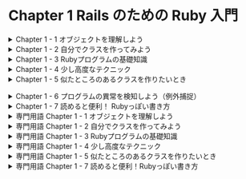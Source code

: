 # Chapter 1 Rails のための Ruby 入門
<details><summary>Chapter 1 - 1 オブジェクトを理解しよう</summary>
	
### 1 - 1 - 1 万物がオブジェクト
- Ruby や Ruby on Rails を理解する上で、いちばんの基礎となるのが「オブジェクト」という概念です。
- 「オブジェクト」とは、簡単に言うと「モノ」のようなものです。
- Ruby の世界には、大小のオブジェクトが関わり合いながら存在しています。
    - 別の言い方をすると、Ruby は「オブジェクトを作ったり使ったりすることで、コンピューターにプログラマの望んだ仕事(処理)を行わせる言語」です。
- Ruby の世界の中の「オブジェクト」と見分けて、どのオブジェクトがどんな仕事を担当するのかをイメージできるようになることが大切です。
- Ruby on Rails と使って Webアプリケーションを書くということは、Rails の用意したフレームワークを理解して、その上でプログラムを書くということでもあります。


### 1 - 1 - 2 irb
- Ruby には、irb (アイアールビー)という、対話的な実行環境が付属しています。


### 1 - 1 - 3 文字列
- Webアプリケーションにおいてもっとも基本的なオブジェクトの一つが「文字列」です。
- 文字列とは、「氏名」「酒類の購入には年齢記入が必要です」といった、人間が読むことのできる文字や記号で構成された単語や文章のようなデータのことを指します。
- 文字列オブジェクトを作る一番簡単な方法は、ダブルクォーテーション(”)で内容を囲むことです。たとえば、`”氏名”`のように書きます。
- 文字列オブジェクトを作るためには、シングルクォーテーション(’)を使うこともできます。


### 1 - 1 - 4 数値
- プログラムを作る上では、数値も重要です。
- 数値とは、 1 や 100 のように、数を表すオブジェクトです。
- Ruby では数値もオブジェクトに含まれます。


### 1 - 1 - 5 オブジェクトに、自分が何者かを聞いてみる
- 全てのオブジェクトには、自分の型を持っていて、この型のことを「クラス」と呼びます。
- クラスを尋ねるには、オブジェクトの後に `.class` という記述をします。

```bash
irb(main):001:0> "氏名".class
=> String # String(文字列)
```

```bash
irb(main):002:0> 1.class
=> Integer # Integer(整数)
```

- オブジェクトは全てが object_id という固有の番号を持っています。
    
```bash
irb(main):001:0> "氏名".object_id
=> 11300
irb(main):002:0> 1.object_id
=> 3
irb(main):003:0> "氏名".object_id
=> 27880
irb(main):004:0> 1.object_id
=> 3
```
    
- “氏名” という Rubyコードに対応して用意される文字列オブジェクトは、Rubyコードが実行されるたびに、別のオブジェクトが作られる。
- 1というRubyコードに対応して用意される数値オブジェクトは、何回 1 というRubyコードを実行しても、同じ数値オブジェクトが提供される。


### 1 - 1 - 6 クラスとインスタンス
- Rubyのようなオブジェクト指向言語では、一般的に「オブジェクト X のクラスが A であるとき、X は A のインスタンス(オブジェクト)である」といいます。
- インスタンスオブジェクトは「インスタンス」、「オブジェクト」と呼ばれることもありますが、オブジェクトそのもの、という意味で使われます。


### 1 - 1 - 7 オブジェクトの機能はクラスで決まる
- オブジェクトにどんな仕事をさせることができるのかは、そのオブジェクトがどんなクラスのオブジェクトであるかによります。
- オブジェクトの機能はクラスによって異なるので、Ruby でプログラムを作るためには、どんなクラスのオブジェクトにどんな機能があるのかを知り、目的にあったクラスのオブジェクトを使うことが大切になってきます。


### 1 - 1 - 8 変数
- 変数は、何かのオブジェクトを指し示すことができる、ラベルのような存在です。変数にわかりやすい名前を付けて使うことで、プログラムを格段にわかりやすくすることができます。
- 変数を通じてオブジェクトを参照できるようにすることを「代入する」と呼びます。代入するには、= を使います。
- Ruby のローカル変数の名前は、アルファベットの小文字かアンダースコア( _ )で始めます。2 文字目以降には、大文字や数字も利用できます。慣習としては、単語の区切りにアンダースコア( _ )を使うスネークケースという記法で変数の名前を付けることが好まれています。


| よく見かける記法 | 文法的にはあっているが、一般的でない記法 | ローカル変数として解析できない記法 |
| --- | --- | --- |
| sample_message | sampleMessage (キャメルケース) | SampleMessage |
| part2 | パート2 | 2part |
| _user | _USER | -user |

- なお、アルファベットの大文字から始まる名前は、保持する値が不変の「定数」と解釈されます。厳密には、Ruby の定数の値は絶対に変更できないわけでなく、warningメッセージが出力されるものの、再定義することも可能となっています。


### 1 - 1 - 9 コメント
- Ruby のプログラムの中に、任意のコメントを記述することができます。コメントは、ソースコードの内容を補完するドキュメンテーションなどの用途で便利に利用できます。
- いくつか書き方はありますが、基本的なのが # のあとにコメントを記述する方法です。


### 1 - 1 - 10 メソッド
- オブジェクトの代表的な仕事は、何らかの振る舞いをすることです。Ruby のオブジェクトの振る舞いは、基本的に「メソッド」として記述します。
    - メソッドには「(〜を)…します」というような内容を記述することになります。

```ruby
タマ.追いかける(ネズミ) 
# 「追いかける」がメソッドに相当します。
# インスタンスに対して呼び出せるメソッドをインスタンスメソッドと呼びます。
```

- インスタンスに対して呼び出せるメソッドをインスタンスメソッドと呼びます。

```ruby
class 猫
  def 追いかける(ネズミ)
	puts "一生懸命 #{ネズミ} を追いかけた..." # 画面にメッセージを出力します。
  end
end

タマ = 猫.new
# 「追いかける」の部分がメソッド、(ネズミ)の部分がメソッドに対して補足的な情報を与える「引数」と呼ばれるものになります。
```

- 「追いかける」の部分がメソッド、(ネズミ)の部分がメソッドに対して補足的な情報を与える「引数」と呼ばれるものになります。
- オブジェクトにドット( . )を付け、その後にメソッドの名前を記述することでメソッドを呼び出すことができます。

```ruby
# フォームから入力されたデータが変数に入っている状態を作ります。
message = '先ほど注文した商品を全て一旦キャンセルさせてください'

# エラーメッセージの表示を行います。
if message.length > 100
  puts 'メッセージは100文字以下で入力してください。'
end
```

- 先の lengthメソッドの呼び出し例では、message がレシーバとなっています。
- Stringクラスのオブジェクトには、 concat という、**自分に別の文字列オブジェクトを結合させるメソッド**があります。

```ruby
irb(main):005:0> message1 = "こんにちは。"
=> "こんにちは。"
irb(main):006:0> message2 = "こんばんは。"
=> "こんばんは。"
irb(main):007:0> message1.concat(message2)
=> "こんにちは。こんばんは。"
irb(main):008:0> message1
=> "こんにちは。こんばんは。"
irb(main):009:0> message2
=> "こんばんは。"
```

- concatメソッドは 2 つ以上のオブジェクトを同時に結合することができます。2 つ以上のオブジェクトを同時に結合したいときは、結合したいオブジェクトを全てをメソッドに引数として渡します。メソッドに渡すオブジェクトは、引数ごとにカンマ( , )で区切ります。

```ruby
irb(main):011:0> message1 = "おはようございます。"
=> "おはようございます。"
irb(main):012:0> message2 = "こんにちは。"
=> "こんにちは。"
irb(main):013:0> message3 = "こんばんは。"
=> "こんばんは。"
irb(main):014:0> message1.concat(message2, message3)
=> "おはようございます。こんにちは。こんばんは。"
```

- 引数を付けるメソッドには必ず括弧を付けていました。しかし、実は**括弧を省略してメソッド呼び出しを書く**こともできます。括弧を省略する時は、メソッド名と引数の間に半角スペースを入れます。

```ruby
irb(main):015:0> message1 = "おはようございます。"
=> "おはようございます。"
irb(main):016:0> message2 = "こんにちは。"
=> "こんにちは。"
irb(main):017:0> message3 = "こんばんは。"
=> "こんばんは。"
irb(main):018:0> message1.concat message2,message3
=> "おはようございます。こんにちは。こんばんは。"
```

- 括弧を省略しない書き方、省略した書き方、どちらの書き方も実際のコードを読んでいて見掛けることがあります。慣れるまでは大変かもしれませんが、どちらの書き方も知っておくと便利です。
    - なお、引数を渡す必要がないメソッドを length( ) のように空の括弧に付けて呼び出すこともできますが、Rubyプログラマの間では、length のように括弧を付けない書き方が主流と言えそうです。</details>


<details><summary>Chapter 1 - 2 自分でクラスを作ってみよう</summary>
	
### 1 - 2 - 1 クラスを作る
- Ruby on Rails で Webアプリケーションを作る場合には、プログラマがクラスを作成する必要があるため、クラスを作ることについての知識は欠かせません。


### 1 - 2 - 2 Userクラスを作る
- ユーザーを表すクラスを作成します。

    1\. user.rbフォルダを作成する。
    
    2\. エディターを開いて、user.rb フォルダから user.rbファイルを作成する。
    
    3\. user.rbファイルに、User という名前のクラスを作成する。

```ruby
# エディターに User という名前のクラスを作成する。
class User
end
```

```ruby
# require を使って user.rb を読み込みます。
irb(main):001:0> require './user.rb'
=> true

# クラスの名前の後に .new と記述して、オブジェクトを作成します。
irb(main):002:0> user = User.new
=> #<User:0x000000010a623fd0>

# Userクラスのオブジェクトが作られたかどうか、レシーバのクラス名を返すclassメソッドを使って、確認します。
irb(main):003:0> user.class
=> User # user はUserクラスのオブジェクトになっています。
```

### 1 - 2 - 3 Userクラスにメソッドを定義する
- 作成したUserクラスから name というメソッドを作成します。

```ruby
# エディター
class User
  def name
  end
end

# irb
irb(main):001:0> require './user.rb'
=> true
irb(main):002:0> user = User.new
=> #<User:0x000000010b31d970>
irb(main):003:0> user.name
=> nil
```

- nil は Ruby において「無い」ことを表すオブジェクトです。nameメソッドは空っぽなので、nil が返ってきています。
- メソッドが呼ばれたときに返ってくる値のことを「返り値(または戻り値)」と呼びます。Ruby では、return を使って明示的に指定された値や、メソッド内で最後に評価された値がメソッドの返り値となります。どちらを使っても構いませんが、一般的には、メソッドの途中でメソッドを抜けたい場合には return を使い、メソッドの最後で返り値を指定する場合は return を使わないことが多いでしょう。
- たとえば、どんなユーザーの name も”匿名さん”を返すようにしたい場合は、nameメソッドの実装は次のようになります。

```ruby
# return を使う場合
class User
  def name
    return "匿名さん"
  end
end

# return を使わない場合
class User
  def name
     "匿名さん"
  end
end
```

- どちらの書き方でも、次のように、Userクラスのオブジェクトでnameメソッドの返り値として「匿名さん」という文字列を得ることができます。

```ruby
irb(main):002:0> user = User.new
=> #<User:0x0000000112cf3b00>
irb(main):003:0> user.name
=> "匿名さん"
```

- 実際には、すべてのUserオブジェクトが同じ名前を持つように実装することはほとんどないでしょう。ログインしてきたユーザーそれぞれの名前を保持するようにしたいはずです。オブジェクトごとに異なるデータを保持できるようにするためには、「インスタンス変数」を使います。


### 1 - 2 - 4 インスタンス変数
- インスタンス変数は、オブジェクトが抱えている変数です。インスタンス変数に代入したデータは、インスタンス変数を抱えているオブジェクトが存在する限り、オブジェクトともに存在し続けます。インスタンス変数は、オブジェクトのメソッドの中から利用可能な一方で、オブジェクトの外側から直接利用することは基本的にできません。インスタンス変数の名前の先頭には必ず＠(アットマーク)を付けます。

```ruby
class User
  def name=(name)
    @name = name
  end

  def name
    @name
  end
end
```

- ここでは「name=」という名前を設定するメソッドを追加しました。**Ruby では末尾に=という記号がついたメソッド名を定義することで、属性をオブジェクトにセットするような形のメソッドを作ることができます。**name=メソッドでは、引数で受け取ったデータをインスタンス変数 @name に代入します。このような、インスタンス変数を代入するためのメソッドをセッターと呼ぶことがあります。
- また、nameメソッドの中身を変更して、設定した名前(@name)を返すようにしています。このような、インスタンス変数の内容を参照するためのメソッドをゲッターと呼ぶことがあります。
- 新しいUserクラスの動作を確認してみましょう。

```ruby
irb(main):002:0> user = User.new
=> #<User:0x0000000107d89a70>
irb(main):003:0> user.name = "小田井優"
=> "小田井優"
```

- 上記では、名前の文字列をuserオブジェクトに設定しました。続いて、userオブジェクトの状態を見てみましょう。**irb 上でオブジェクトを評価すると、そのオブジェクトのinspectメソッドが呼ばれます。**

```ruby
irb(main):004:0> user
=> #<User:0x0000000107d89a70 @name="小田井優"> # userオブジェクトがinspectメソッドで出力されます。
```

- 設定した名前をuserオブジェクトが「抱えている」様子がわかります。次に、nameメソッドを使って名前を取得してみましょう。

```ruby
irb(main):005:0> user.name
=> "小田井優"
```

- これで、オブジェクトごとに異なる名前を保持することができるようになったので、複数のオブジェクトにそれぞれ違う名前を設定してみましょう。

```ruby
irb(main):007:0> user1 = User.new
=> #<User:0x0000000107d51080>
irb(main):008:0> user1.name = "大場寧子"
=> "大場寧子"

irb(main):009:0> user2 = User.new
=> #<User:0x0000000107d236f8>
irb(main):010:0> user2.name = "小芝美由紀"
=> "小芝美由紀"

irb(main):011:0> user1.name
=> "大場寧子"

irb(main):012:0> user2.name
=> "小芝美由紀"
```

- 無事、オブジェクトごとに別々の名前を入れて扱うことができるようになりました。


### 1 - 2 - 5 ローカル変数とインスタンス変数の違い
- user のようなローカル変数と @name のようなインスタンス変数は、代入の仕方や参照の仕方は同じですが、次のような違いがあります。
- たとえば、自分で作った次のMyClassクラスが存在するとします。

```ruby
class MyClass
  def method_1
    number = 100
  end

  def method_2
    number
  end
end
```

- このクラスのオブジェクトを作って、method_1メソッドを呼び出してみます。

```ruby
irb(main):014:0> object = MyClass.new
=> #<MyClass:0x0000000107df8218>
irb(main):015:0> object.method_1
=> 100
```

- このメソッドは number というローカル変数に 100 という数値のオブジェクトを入れており、ローカル変数に入れたオブジェクトを返り値としています。
- 続けて、method_2メソッドを呼び出してみます。

```ruby
irb(main):016:0> object.method_2
/Users/yoshiwo/Desktop/user.rb/user.rb:7:in `method_2': undefined local variable or method `number' 
for #<MyClass:0x0000000107df8218> (NameError)
```

- method_1で定義した number というローカル変数が method_2 でも生き残っていれば 100 と表示されるはずです。エラーが返ってきてしまったということは、method_2 では method_1 で使った number を使えない状態だということです。
- それでは、number というローカル変数ではなく、インスタンス変数 @number を使うようにするとどうなるでしょうか。

```ruby
# インスタンス変数 @number を使用。
class MyClass
  def method_1
    @number = 100
  end

  def method_2
    @number
  end
end

irb(main):021:0> object = MyClass.new
=> #<MyClass:0x0000000107bd9310>
irb(main):022:0> object.method_1
=> 100
irb(main):023:0> object.method_2
=> 100
```

- エラーが出ずに、無事に 100 という値が返ってきました。method_1 と method_2 が、同じ @number という変数を利用できていることがわかります。
- ローカル変数とインスタンス変数の違いの理解は、Railsアプリケーションを作成する上でも非常に重要になります。ローカル変数は 1 つのメソッドの中で一時的に使うデータを参照するために使います。一方、インスタンス変数は、特定のオブジェクトの内部で使い回したり、そのオブジェクトに属するデータとして外部からゲッターを通じて利用させるために用います。ここでは、**インスタンス変数はオブジェクトに抱えられたデータである**というイメージを覚えておいてください。


### 1 - 2 - 6 属性
- 一般的にオブジェクトの抱えるデータのことを「属性(Attribute)」と呼ぶことがあります。先程の例で言えば、name は user の属性ということになります。インスタンス変数も、オブジェクトの抱えるデータのことですから、属性とインスタンス変数はとてもよく似た概念と言えます。ただし、必ずしも同じではありません。インスタンス変数という用語が Ruby の言語の機能を指しているのに対して、属性という用語はもう少し抽象的に、結果としてオブジェクトに対して読んだり書いたりできる(時には片方しかできない)データを表す概念です。
    
    たとえば、外部から見たときには属性として使わないような、オブジェクト内の”秘密の”インスタンス変数が存在する場合もあります。また、外部の記憶装置などを直接使ったり、固定値や、計算値を用いることで、インスタンス変数を使わないで属性を実現することもできます。
    
    Railsアプリケーションにおいては、特にモデル層でこの「属性」という用語が登場します。Railsモデルの「属性」にはデータベースのカラムとの対応関係などの要素が加わるため、より複雑になりますが、根本的な意味としてはオブジェクトが抱えるデータであることに変わりはありません。「属性」という用語にぜひ慣れておきましょう。


### 1 - 2 - 7 ゲッターやセッターを簡単に定義する
- 先程は、Userクラスに属性の name のゲッターとセッターを次のように定義していました。

```ruby
class User
  def name=(name)
    @name = name
  end

  def name
    @name
  end
end
```

- ゲッターやセッターの書き方はいつも同じようになり、上記コードの name のところを別の属性名に変えて、機械的に記述することができます。
- 実は Ruby には、このような機械的なコードをプログラマが書かなくても済むように、**attr_accessor** という便利なメソッドが用意されています。先程のコードは attr_accessor を使って次のように書くことができます。

```ruby
class User
	attr_accessor :name
end
```

- ここで渡している :name という部分は、シンボルです。ここでは名前の先頭に : を付けたものがシンボルという存在であるということを覚えておいてください。
    
    なお、attr_readerを使うとゲッターだけ、attr_writerを使うとセッターだけを定義することができます。


### 1 - 2 - 9 メソッドからメソッドを使う

- オブジェクトのメソッドの中から、同じオブジェクトの他のメソッドを呼び出すことができます。例として、名前と住んでいる場所を合わせて返すようなprofileメソッドを作ってみましょう。

```ruby
class User
  attr_accessor :name, :address, :email

  def profile
    "#{name} (#{address})"
  end
end
```

- `"#{name} (#{address})"` という書き方は見慣れないかもしれません。ダブルクォーテーションで囲んで文字列を作成する際に、#{ } という表記の中でRubyコードを実行し、結果をその位置に埋め込むことができます。

```ruby
irb(main):029:0> user = User.new
=> #<User:0x0000000107cebb18>
irb(main):030:0> user.name = "小田井優"
=> "小田井優"
irb(main):031:0> user.address = "東京"
=> "東京"
irb(main):032:0> user.profile
=> "小田井優 (東京)"
```

- profile というメソッドの内部で、同じオブジェクトの別のメソッドである name や address を呼び出すことができました。
- 因みに、シングルクォーテーションを使って同様の埋め込みはできません。次の実行例で示すように、#{ などがそのまま文字の一部として扱われてしまいます。

```ruby
irb(main):033:0> name = "小田井優"
=> "小田井優"
irb(main):034:0> "#{name}"
=> "小田井優"
irb(main):035:0> '#{name}'
=> "\#{name}"
```

- Ruby に慣れていないうちは、メソッド内での name や address が、メソッドの呼び出しなのか、ローカル変数なのか、どちらなのかわからなくて混乱するかもしれません。見分け方としては、**コード内に出てきた名前がローカル変数として定義されていたり、メソッドの引数になっていればローカル変数、そうでなければメソッド名だと判断**できます。
- 1 つ 1 つのメソッドを長大にせず、引数や変数名を妥当につけていけば、実際にコードを読み書きしていて困ることはあまりないと思います。また、**IDE** では変数やメソッドの文字を自動で色分けしてくれるため、簡単に把握することもできます。

### 1 - 2 - 10 まとめ - オブジェクトの振る舞いとデータ

- これまで、Rubyプログラムを構成する最も基本的な単位が「オブジェクト」であり、「オブジェクト」は「クラス」から作られること、「メソッド」や「インスタンス変数」を抱えることを学んできました。
- 大雑把に言えば、Ruby ではオブジェクトのデータが「インスタンス変数」、振る舞いが「(インスタンス)メソッド」に当たります。そして、どういう種類のインスタンス変数を持つか、それぞれのメソッドの処理が具体的にどのようであるかということを「クラス」に定義しておいて、その定義を使って、同じ性質を持つ「(インスタンス)オブジェクト」を好きなだけ量産して利用していくということになります。
- クラス、オブジェクト、メソッド、インスタンス変数の理解は特に重要なので、よく覚えておきましょう。</details>


<details><summary>Chapter 1 - 3 Rubyプログラムの基礎知識</summary>

ここからは、メソッドを書くといった Ruby でのプログラミングの際によく利用する基本的な Ruby の記法や機能を紹介していきます。

### 1 - 3 - 1 演算子

| 記号 | 意味 |
| --- | --- |
| + | 加算 ・数値を足す ・文字列の連結 ・配列の連結 |
| - | 減算 ・数値を引く ・配列から一部の要素を削除 |
| * | 乗算 ・数値をかける ・文字列を繰り返し連結 ・配列を繰り返し連結 |
| / | 除算 ・数値で割る |
| % | 剰余 ・数値で割った余りを得る |
| || または or | OR演算 |
| && または and | AND演算 |
| ^ | XOR演算 |
| ! または not | 真偽を裏返す(否定) |
| = | 代入 |
| == | 等しいか調べる |
| != | 等しくないか調べる |
| >, >=, <, <= | それぞれ、左辺が大きい、左辺が右辺以上、右辺が大きい、右辺が左辺以上であるかを調べる |
- 数値の演算をするRubyコードの例を挙げておきましょう。

```ruby
irb(main):036:0> result = 1 + 2 * 4 / 8
=> 2
```

- 掛け算や割り算は、足し算や引き算よりも先に評価されるため、上のコードでは 2 という結果が得られます。

### 1 - 3 - 2 nil

- 空っぽのような状態であることを表す「nil」というオブジェクトがあります。nil と書けばいつでも使えます。

```ruby
value = nil
```

- オブジェクトが nil であるかを、nil? というメソッドで調べることができます。

```ruby
irb(main):039:0> value = nil
=> nil
irb(main):040:0> value.nil?
=> true
```

### 1 - 3 - 3 真偽

- if などの条件分岐では、条件が真である(当てはまる)か、それとも偽である(当てはまらない)かで、どのプログラムコードを実行するかを制御します。条件が真であるということはどういうことでしょうか。
- 直感的にわかりやすいのは、次のような例です。

```ruby
value = 3
if value == 3
  # valueが3のとき、ここを実行します。
end
```

- value という変数の値は 3 ですから、「value == 3」は真であるということになります。
- 真か偽という結果は、== などの実行結果だけではなく、オブジェクトそのものを評価しても得られます。

```ruby
value = 3
if value
  # valueが真のとき、ここを実行します。
end
```

- 上記のコードでは、value の値は 3 ですが、これは Ruby では「真」であると解釈されます。
- 真か偽かをわかりやすく示したい場合、Ruby では **true** と **false** というオブジェクトがあり、いつでも利用できます。**true は真、false は偽を表すオブジェクト**です。

```ruby
value = true
if value
  # valueが真のとき、ここを実行します。
end
```

- Ruby では、**nil と false が偽**、それ以外が真となります。
- プログラミング言語の中には 0 が偽である言語もありますが、**Ruby では 0 も真になる**ので注意しましょう。

```ruby
value = 0
if value
  # ここを通ります！
end
```

- nil? を使う例と、偽かどうかを調べている例を挙げておきます。

```ruby
# nil? を使う例
return if value.nil? # value が nil なら以降の処理をしない。

# 偽かどうかを調べている例
return if !value # value が nil もしくは false なら以降の処理をしない。
```

### 1 - 3 - 4 条件分岐

- if の後に条件式を記述して、その条件が真と評価された時にその下の節の処理を実行します。もし、if の条件式が偽だと評価された時は、elseif の条件の評価に進みます。elsif は無くてもよいし、複数記述しても構いません。if と elsif の条件式が全て偽であった時は、else の処理を実行します。else は無くても構いません。最後に「end」でif構造を閉じます。

```ruby
number = 1
if number == 1
  puts '数値は1です'
elsif number == 2
  puts '数値は2です'
else
  puts '数値は1や2以外です'
end

# number == 1 が真なので、数値は1です が表示されます。
```

### 1 - 3 - 4 - 1 if は評価結果を返す

- if について知っておくと便利なことがあります。先ずは、**if は条件が成立した節の最後の評価結果を返す**ということを覚えておきましょう。たとえば「条件によって変数に設定する値を変えたい」というときに、if の返り値を変数に直接代入することができます。

```ruby
number = 100
message = if number > 50
            "namberは50より大きいです"
          else
            "numberは50以下です"
          end
```

- 上記の例では、message には “number は 50 より大きいです” という文字列が代入されます。

### 1 - 3 - 4 - 2 当てはまらない場合に分岐する unless

- if は条件の結果が真だった時に処理を実行しますが、それとは反対に、偽だった時に処理を実行する **unless** という処理構文があります。unless でも else を使うことができますが、elsif のような機能はありません。

```ruby
age = 16
unless age >= 20
  puts "未成年者には酒類を提供できません！"
end
```

- unless は if の条件を裏返して利用するものであり、unless で表現できることはすべて if でも表現可能です。上記の例は、次のように記述しても同じです。

```ruby
age = 16
if age >= 20
  puts "未成年者には酒類を提供できません！"
end
```

- 基本的には if を使う方がわかりやすいのですが、条件の内容として直感的に把握しやすい方を利用するために unless を選ぶことがあります。
- ここで挙げた例では、unless の時は「20歳以上かどうか(もし違うなら)」を意識することになるのに対して、if のときは「20歳未満かどうか」を意識することになります。20歳以上かどうかという条件を他でも多用している場合は、それをそのまま書ける unless がわかりやすいということになるかもしれません。
- unless を else とともに利用すると、コードはかなり把握しづらくなりますので、else を使う場合は if を使うことをお勧めします。

```ruby
unless age >= 20 # 成人でないなら
  puts "未成年者には酒類を提供できません！"
else # 成人でないことはない、すなわち成人なら...
  puts "おすすめのワインがあります"
end
```

### 1 - 3 - 4 - 3 後置 if

- if や unless は行頭だけではなく、条件に成立した時に評価してほしい句の後ろに置くことができます。この書き方を「**後置if**」と呼びます。

```ruby
# これは出力されます
puts 'おはようございます' if true

# これは出力されません
puts 'お疲れ様でした' if false
```

- 後置ifを使った場合は 1 行分の処理しか記述できませんし、else 等も書けません。処理が複数行にわたっていたり、else など他の条件も書きたい場合は通常の if を使います。**処理が 1 行で済む単純なケースでは、後置ifが使われることがよくあります**。

### 1 - 3 - 5 配列

- プログラミング言語でよく使われるデータ構造に「**配列(Array)**」があります。**配列とは、複数の要素が順番に格納された構造のこと**です。
- 配列はブラケット( [ ] )と使った配列式で生成することができます。

```ruby
[1,2,3]
```

- 上記は、1, 2 , 3 という 3 つの要素が格納された配列オブジェクトが生成します。要素には様々なオブジェクトを格納することができます。次の例は、文字列、false、nil、数値、配列の 5 つが要素として格納された配列を生成します。

```ruby
["abc", false, nil, 4, [1, 2, 3]]
```

- 配列は Array というクラスのインスタンスオブジェクトであり、様々なメソッドを備えています。
- 例えば、配列が持つ要素を順番に取得して、それに何かしらの処理を実行したい場合は **each** というメソッドを使います。

```ruby
a = [1, 2, 3]

# 1, 2, 3 と順番に出力します
a.each do |element|
	puts element
end
```

- 他のプログラミング言語では for などを使って要素を取得することがあります。Ruby でも for を使って次のように書くこともできます。

```ruby
for element in a
  puts element
end
```

- Ruby に慣れたプログラマは、for よりも each を好んで利用する傾向があるようです。
- 配列に要素を追加するには、<< を使います。

```ruby
a = [1, 2, 3]
a << 4
```

- 上記のコードを実行すると、a の内容は [1, 2, 3, 4] となります。
- 配列にはこのほかにたくさんの重要なメソッドがあります。詳しく調べるには、[**Ruby のリファレンス**](https://docs.ruby-lang.org/ja/)を参照してください。

### 1 - 3 - 6 ハッシュ

- ハッシュは、内部的にデータをキーと対応づけて格納しておくデータ構造です。
- Ruby のハッシュは、Hashクラスで実現されています。ハッシュは波括弧 { } を使って生成することができます。波括弧の中には、キーと値の組み合わせを記述します。

```ruby
{ :tokyo => 13636222, :kanagawa => 9145572 }
```

- キーには文字列、時間、数字などの任意のオブジェクトを使うことができますが、「**シンボル**」と呼ばれる**コロンで始まる識別子**が使われることが多くなっています。
    
    **シンボルは、初心者には少し難しい概念ですが、Symbol というクラスのオブジェクトで、何かしらの名前を表す存在**です。文字列と似ていますが、文字列の ”abc” と ”abc” が違うオブジェクトであるのに対して :abc と :abc は同じであるなど、何かしらの名前を表す目的では文字列よりも使いやすくなっています。
    
- キーと値の区切りにはハッシュロケット(=>)を使いますが、キーが文字列かシンボルである場合はコロン( : )を使うこともできます。また、キーにシンボルを使う場合は、キーと値の区切りにコロンを使えば、シンボル名の頭のコロンを省略することができます。
- 以下に、いろいろなオブジェクトをキーに使う例と、記法のバリエーションを紹介します。
1. 文字列をキーにしている

```ruby
{ "tokyo" => 13636222, "kanagawa" => 9145572 }
```

1. 上記と同じ意味で、ハッシュロケットの代わりにコロンを使っている

```ruby
{ "tokyo": 13636222, "kanagawa": 9145572 }
```

1. シンボルをキーにしている

```ruby
{ :tokyo => 13636222, :kanagawa => 9145572 }
```

1. 上記と同じ意味で、コロンを使っている(注：最もよく利用されます)

```ruby
{ tokyo: 13636222, kanagawa: 9145572 }
```

1. 数字をキーにしている

```ruby
{ 13 => 13636222, 14 => 9145572 }
```

- キーをシンボルにして、キーと値の区切りにコロンを使う (4) のケースが一般的なので、可能な時はこのパターンを利用するとよいでしょう。
- **ハッシュに格納されている値を取得したい時は、ブラケット [ ] の中にキーを指定します。**

```ruby
options = { font_size: 100, color: 'red' }
# 「100」と出力される
puts options[:font_size]
```

- また、ハッシュに新たな値を設定したい時や、既存の値を更新したい時は [ ]= を使います。

```ruby
options = { font_size: 100, color: 'red' }
options[:font_family] = 'Arial' # :font_family はシンボルにキー、'Arial' は値
# 「Arial」と出力される
puts options[:font_family]
```

- **ハッシュ内の全てのキーを得るには keys** 、**全ての値を得るには values** を使います。また、**each を使ってキーと値のペアを次のように順次得ることもできます**。
	- 

```ruby
options = { font_size: 100, color: 'red' }
options.each do |key, value|
  puts key
  puts value
end
```

</details>
	
	
<details><summary>Chapter 1 - 4 少し高度なテクニック</summary>

### 1 - 4 - 1 initialize

- Ruby のオブジェクトをnewメソッドで生成する時は、そのオブジェクトの initialize というメソッドが実行されます。
    
    次の例では、以前作ったUserクラスを、名前・住所・Eメールはオブジェクト生成時に設定して、それ以降は変更しないという設計に変えています。オブジェクト設定時にインスタンス変数を設定するために initialize を利用しています。
    

```ruby
class User
  attr_reader :name, :address, :email
  def initialize(name, address, email)
    @name = name
    @address = address
    @email = email
  end
end
```

- initialize に引数をとるクラスのオブジェクトを作成する時は、new に対応する引数を渡します。

```ruby
user = User.new("大場寧子", "東京都", nil)	
```

### 1 - 4 - 2 メソッドの呼び出しに制限をかける

- ある人物が億万長者かどうかを判定する、こちらのコードを見てみましょう。

```ruby
class Person
  def initialize(money)
    @maney = money
  end

  # 億万長者かどうかを返す
  def billionaire?
    money >= 1000000000
  end

  def money
    @money
  end
end
```

- このPersonクラスは所持金というデータを持ち、10 億以上所持している場合に億万長者と認定します。一度このクラスのオブジェクトを得たら、私たちは、億万長者かどうかを知るだけでなく所持金までも知ることができます。

```ruby
irb(main):048:0> person = Person.new(1000000000)
=> #<Person:0x00000001079ef608 @money=1000000000>
irb(main):049:0> person.billionaire?
=> true
```

- このように、億万長者かわかります。しかし所持金までわかってしまいます。

```ruby
irb(main):050:0> person.money
=> 1000000000
```

- このPersonクラスが、億万長者かだけをみんなに知らせたいものの、所持金は外部に対して隠しておきたい場合はどうでしょう。このようなことを実現するためには、Ruby では「private」というキーワードを使います。private と書かれた行より後に定義されたメソッドは、privateメソッドになります。

```ruby
class Person
  def initialize(money)
    @money = money
  end

  # 億万長者かどうかを返す
  def billionaire?
    money >= 1000000000
  end

  private

  def money
    @money
  end
end
```

- これで、moneyメソッドはprivateメソッドになりました。privateメソッドは、オブジェクトの内部からは利用できますが、外側から利用できません。
- personオブジェクトに問い合わせをしてみましょう。person.billionaire? は問題なく利用できますが、person.money を実行すると、次のようなエラーが発生するようになります。

```ruby
irb(main):054:0> person = Person.new(1000000000)
=> #<Person:0x000000010816f158 @money=1000000000>
irb(main):055:0> person.money
(irb):55:in `<main>': private method `money' called for #<Person:0x000000010816f158 @money=1000000000> (NoMethodError)
```

- このように、オブジェクトの外部に対して提供する意思のあるメソッドと、そうでないメソッドを区別して記述することができます。
- 先程出てきたinitializeメソッドは private と書かなくても、自動的にprivateメソッドになります。このため外部から利用できません。

```ruby
irb(main):056:0> person = Person.new(100)
=> #<Person:0x00000001081c69f8 @money=100>
irb(main):057:0> person.initialize
(irb):57:in `<main>': private method `initialize' called for #<Person:0x00000001081c69f8 @money=100> (NoMethodError)
```

- 尚、**外部から利用できる状態のメソッドのことを**、privateメソッドに対して**publicメソッドと呼ぶ**ことがあります。

### 1 - 4 - 3 引数にデフォルト値を指定する ※本書では省略している箇所アリ

- メソッドの引数にデフォルト値を指定することもできます。デフォルト値のある引数は、メソッドを呼ぶ際に渡さなくてもよくなります。引数が渡されていない場合はデフォルト値が引数の値として代入されます。例として、次のようなnameメソッドを見ていきましょう。

```ruby
def name(full, with_age)
  n = if full
        "#{family-name} #{given_name}"
      else
        given_name
      end
  n << "(#{age})" if with_age
  n
end
```

- nameメソッドには full と with_age という 2 つの引数があります。full には、名前をフルネームで得たいかどうかを指定します。with_age には、名前に括弧書きで年齢を添えたいかどうかを指定します。例えば、どちらも true に指定すれば、次のような表記を得ることができます。フルネームで、年齢も添えられています。

```ruby
> person.name(true, true)
=> "浦島太郎(100)"
```

- もしも、このメソッドの利用場面において、上記のような表記を得たいことが圧倒的に多いとしたらどうでしょう。毎回、true, true を付けて呼ぶのは冗長で、面倒です。このような場合は何も引数を渡さなければ true , true を渡したのと同じになる」ようにできれば便利でしょう。これは、メソッドを定義する箇所で次のように引数にデフォルト値を指定すれば実現できます。

```ruby
def name(full = true, with_age = true)
...
end
```

```ruby
> person.name
=> "浦島太郎(100)"
```

- 引数を 1 つだけ指定したい場合はどうすればよいのでしょうか。実は、Ruby では、メソッドが複数の引数を持つ場合、デフォルト値はうしろのほうの引数から連続で定義しなければならないという決まりがあります。デフォルト値の指定された範囲では、渡された引数は順番に代入され、足りない分の引数に対してデフォルト値が代入されます。
- 具体例を見ていきましょう。1 つめの引数の full だけを渡したい場合は、次のように記述します。2 つめの引数 with_age にはデフォルト値が代入されます。

```ruby
> person.name(false)
```

- 2 つめの引数 with_age だけを渡したい場合、通り道にある 1 つめの引数 full を省略することができません。デフォルト値と同じであっても、次のように渡す必要があります。

```ruby
> person.name(true, false)
```

- かなり不便です。このような問題を軽減するためには、省略されることの多い引数ほど順番が後ろになるように定義するとよいでしょう。
- 引数を省略しないでこのnameメソッドを呼び出す場合、そのコードは次のようになっています。

```ruby
> person.name(true, true)
> person.name(false, false)
> person.name(true, false)
> person.name(false, true)
```

- これを見て、どんな表記を得たいという意味かを即座に思い浮かべることができるでしょうか。このような問題を解決できる仕組みが、次節で説明するキーワード引数です。キーワード引数を用いると、先程取り上げた、引数の順番によって引数を省略できない場合があるという不便さも解決することができます。

### 1 - 4 - 4 キーワード引数 ※本書では省略している箇所アリ

- メソッドを呼び出す際に、引数の意味がわからないと不便な場合があります。先程のnameメソッドの呼び出し部分は次のようになっていました。

```ruby
name(true, false)
```

- これを次のように記述することができたら、nameメソッドを使うことでどういう表記を得たいのかという意図を把握しやすくなるでしょう。

```ruby
name(full: true, with_age: false)
```

- 上記のコードならば、フルネームが欲しいものの年齢はいらない、ということが読み取れます。このように、引数を意味付けとともに渡すことができるのがキーワード引数という仕組みです。先程のnameメソッドをキーワード引数を使って定義すると次のようになります。

```ruby
def name(full: true, with_age: true)
	n = if full
				"#{family_name} #{given_name}"
			else
				given_name
	n << "(#{age})" if with_age
	n
end
```

```ruby
> person.name(full: true, with_age: false)
=> "浦島太郎"
```

```ruby
> person.name(with_age: false, full: true)
=> "浦島太郎"
```

- nameメソッドでは、それぞれの引数のデフォルト値を true に設定しているので、false にしたいフラグだけを次のように書くこともできます。

```ruby
> person.name(with_age: false)
=> "浦島太郎"

> person.name(full: false)
=> "太郎(100)"
```

- どちらも true でよければ、全ての引数を省略することができます。

```ruby
> person.name
=> "浦島太郎(100)"
```

- キーワード引数には必ずデフォルト値を付けなければならないわけではありません。nameメソッドの定義部分を次のように変えれば、with_age にデフォルト値を付けず、必ず指定させるようにすることができます。

```ruby
def name(full: true, with_age:)
```

- キーワード引数は、メソッドを呼び出すコードをわかりやすく記述でき、引数の順番を気にせずに必要な部分だけを記述できるため、Rails でもよく利用されています。自分でメソッドを定義する際にも、ぜひ積極的に取り入れてみてください。</details>


	
<details><summary>Chapter 1 - 5 似たところのあるクラスを作りたいとき</summary>

	
プログラムを書いていると、似たところのある別のクラスを何個も書かなくてはならない場合があります。

例えば、オンラインショッピングのシステムで、商品を表すProductクラスと、注文内の 1 商品の情報を表すOrderedItemクラスがあるとします。どちらも、税抜きの価格を持っており、税込価格を計算する total_price というメソッドを備えています。

```ruby
class Product
  attr_accessor :price

  def total_price
    price * Tax.rate
  end
end

class OrderedItem
  attr_accessor :unit_price, :volume

  # 税抜き単価 * 数量
  def price
    unit_price * volume
  end

  def total_price
    price * Tax.rate
  end
end
```

上記コードのtotal_priceメソッドのように、同じコードをいろいろな箇所に書くことは、それ自体が面倒で手間がかかることです。また、重複している箇所に共通の変更ニーズが発生すると(例えば上記のコードの例ではTaxクラスの使い方が変わったとき)、全ての箇所を加なくてはいけなくて、更に面倒です。

Ruby には、このように似たところにあるクラス同士の似ている点を抽出して共通利用するための代表的な仕組みとして「継承」と「モジュールによる共通化(Mix-in)」の 2 つの方法があります。

尚、これらについては、第 10 章で、Railsアプリケーションの各部品の共通化の方法を紹介するところでも触れています。

### 1 - 5 - 1 継承

- 既存のクラスが持っている機能を基本的に全部引き継いだ上で、一部を変えたい、というニーズに適しているのが「**継承**」という仕組みです。
- 継承は、抽象的なクラス(原型)を起点にして、それを引き継いで具体的なクラス（原型）を作っていくというのが基本的なイメージです。例えば、「猫」、「人間」、「薔薇」、「ロボット」をそれぞれクラスに見立てれば、次のような継承関係を考えることができるでしょう。※図はテキストを参照。
- 図は、矢印の先のクラスを、矢印の根本のクラスが継承していることを表します。人間は動物の一種なので動物クラスを継承し、動物クラスは生物の一種なので生物クラスを継承し、生物クラスは個体の一種なので個体を継承する、といった具合です。
- Product と OrderedItem のクラスの消費税計算をまとめるために継承を利用する場合は、共通機能（消費税計算）を抱える一段抽象的なクラス（ここでは、価格のあるものということで PricedObject というクラスを作ることにします）を作り、Product と OrderedItem がそれぞれのその抽象的なクラスを継承するようにします。
- **継承を行うには、クラスを定義する時にクラスの名前の後に「<」を付けて、機能を継承するクラスを指定します。**

```ruby
# 「価格のあるもの」を抽象化したクラス
class PricedObject
  def total_price
    price * Tax.rate
  end

  def price
    # 「raise NotImplementedError」は機能が実装されていないことを表すエラーを発生させるコードです
    raise NotImplementedError
  end
end

class Product < PricedObject
  attr_accessor :price
end

class OrderedItem < PricedObject
  attr_accessor :unit_price, :volume

  # 税抜き単価 * 数量
  def price
    unit_price * volume
  end
end
```

- この例の PricedObject のように、機能を継承する元となるクラスのことを、Product や OrderedItem にとっての「**親クラス**」あるいは「**スーパークラス**」と呼びます。逆に親クラスから見た時に、自分を継承しているクラスのことを「**子クラス**」あるいは「**サブクラス**」と呼びます。
- **Railsアプリケーションを作る時は、Rails があらかじめ用意したクラスを継承して、アプリケーションの用途に合わせた新しいクラスを作り、開発していきます**。そのため、**Railsアプリケーションのコードでは、継承を目にすることがとても多い**でしょう。

```ruby
# Rails の「モデル」という仕組みでよく見かけるコード
# ApplicationRecord という Rails が用意したクラスを継承している
class Post < ApplicationRecord
	# ...
end
```

- **子クラスと親クラスが同じ名前のメソッドを持っている場合は、そのメソッドを呼び出した時に、次のように子クラス側のメソッドが呼び出されます。**

```ruby
# 子クラスと親クラスが同じメソッドを持っている場合、そのメソッドを呼び出した時は、小クラスのメソッドが呼び出される。
class Book
  def title
    '本のタイトル'
  end
end

class Magazine < Book # 子クラス（サブクラス） < 親クラス（スーパークラス）
  def title
    '雑誌のタイトル'
  end
end

irb(main):064:0> magazine = Magazine.new
=> #<Magazine:0x000000010812cf10>
irb(main):065:0> puts magazine.title
雑誌のタイトル
```

- 親クラスが持つメソッドの処理を、子クラスに書かれた処理で上書きすることを「**オーバーライド**」と呼ばれます。もし、子クラスのメソッドの中で親のクラスの同名のメソッドを呼びたい場合は「**super**」というキーワードを使うことで、呼び出すことができます。

```ruby
class BaseTask
  def puts_message
    puts 'BaseTask のタイトル'
  end
end

class Task < BaseTask
  def puts_message
    super # 「super」で小クラスのメソッドの中で親クラスの同名のメソッドを呼び出せる。
    puts 'Task のタイトル'
  end
end

irb(main):067:0> task = Task.new
=> #<Task:0x0000000108366588>
irb(main):068:0> puts task.puts_message
BaseTask のタイトル
Task のタイトル                                              
                                                             
=> nil
```

### 1 - 5 - 2 モジュールによる共通化（Mix - in）

### 1 - 5 - 2 - 1 モジュール

- **Ruby 基本単位はオブジェクトであり、オブジェクトの設計図としてクラスがあり**ます。このほか、Ruby には、ある一連の振る舞いの設計図を一箇所にまとめた存在として「**モジュール（Module）**」という概念があります。
- モジュールは、moduleキーワードを使って定義します。クラスと同じようにインスタンスメソッドを定義することができます。

```ruby
# おしゃべり能力
module Chatting
  def Chat
    "hello"
  end
end
```

- ただ、モジュールはクラスとは異なり、オブジェクトを生成することができません。試しに、クラスのように new を使ってオブジェクトを生成してみましょう。

```ruby
irb(main):070:0> object = Chatting.new
(irb):70:in `<main>': undefined method `new' for Chatting:Module (NoMethodError) # 「newメソッドは定義されていません」と表示。
        from /Users/yoshiwo/.rbenv/versions/3.1.0/lib/ruby/gems/3.1.0/gems/irb-1.4.2/exe/irb:11:in `<top (required)>'
        from /Users/yoshiwo/.rbenv/versions/3.1.0/bin/irb:25:in `load'
        from /Users/yoshiwo/.rbenv/versions/3.1.0/bin/irb:25:in `<main>'
```

- **モジュールのオブジェクトを生成することはできません**。
- **モジュールは一連の振る舞い（メソッド群）を表しており、それをまとめてクラスに取り込んでもらう**ことができます。
- クラスにモジュールを取り込んでみましょう。クラスにモジュールを取り込むには「**include**」メソッドを使います。

```ruby
class Dog
# includeメソッドでクラスにモジュールを取り込む。
  include Chatting
  def chat
    "hello"
  end
end

irb(main):075:0> pochi = Dog.new
=> #<Dog:0x000000010833f668>
irb(main):076:0> pochi.chat
=> "hello"
```

- 同じモジュールをいろいろなクラスに取り込むことで、同じ振る舞いのセットをいろいろなクラスに簡単に追加することができます。

```ruby
class Cat
	include Chatting
end

class Human
	include Chatting
end
```

- モジュールは「部分的な設計書」です。クラスという「設計書」に、共通の「部分的な設計書」を取り込むことで、複数の似たクラスを簡単に実現できます。
- また、1 つのクラスに対して複数のモジュールを取り込ませることもできます。

```ruby
# おしゃべり能力
module Chatting
  def chat
    "hello"
  end
end

# 泣く能力
module Weeping
  def weep
    "しくしく"
  end
end

class Human
  include Chatting
  include Weeping
end

irb(main):078:0> taro = Human.new
=> #<Human:0x000000010831d298>
irb(main):079:0> taro.chat
=> "hello"
irb(main):080:0> taro.weep
=> "しくしく"
```

- モジュールをクラスに取り込んで振る舞いを追加することを Ruby では「**Mix - in**」（**ミックスイン**）と呼ぶことがあります。
- モジュールをうまく使うと、複数のクラスで共通している処理を 1 箇所にまとめることができます。
- 最初に挙げた消費税計算の例を Mix - in で共通化するコード例を挙げておきましょう。消費税計算機能を持つモジュールPriceHolderを作り、Product と OrderedItem でそれぞれ include します。

```ruby
# 価格についての共通機能をまとめたモジュール
module PriceHolder
  def total_price
    price = Tax.rate
  end
end

class Product
  include PriceHolder

  attr_accessor :price
end

class OrderedItem
  include PriceHolder

  attr_accessor :unit_price, :volume

  # 税抜き単価 * 数量
  def price
    unit_price * volume
  end
end
```

### Column クラスメソッド

本章では、混乱を避けるため、基本的にメソッドについてはインスタンスメソッドを軸として解説してきました。

しかし、ほかのプログラミグ言語の経験があれば「クラスメソッド」は無いのかと疑問に思われた方もいることでしょう。Ruby には、クラスに対して呼び出せるクラスメソッドという概念が存在します。実際に、本章で登場した消費税計算のコードで利用されている「Tax.rate」という記述は、実はクラスメソッドになっています。

クラスメソッドを記述する方法は複数通りありますが、一番よく知られている形としては、次のように、メソッド名の前に `self.` を付けて定義します。

```ruby
class Tax
  def self.rate
    1.08
  end
end
```

Railsアプリケーションを書いていると、クラスのインスタンスメソッドの中ではなく、外側に、Rails 独自のキーワードのようなものを書く場面が多くあります。例えば、モデルクラスでは、 1 対多で関係するモデルを has_many というキーワードで次のように定義します。

```ruby
class Book < ApplicationRecord
  has_many :authors
end
```

ここで登場する has_many は実はクラスメソッドの一種になっています。Ruby に慣れるまでは、クラスメソッドを書く機会は多くはないですが、このように、フレームワーク独特の構文のように見えるものの多くがクラスメソッドとして実現されているということを知っておくと、Rails と Ruby を区別して効果的にコードを読んだり、デバッグをすることに役立つはずです。</details>
	
	
<details><summary>Chapter 1 - 6 プログラムの異常を検知しよう（例外捕捉）</summary>

- 一般的に、プログラムを完璧に作るのは難しく、開発者の意図に反した動作をしてしまう場合もあります。こうした場合は、プログラムが適切に動かず、最終的に「例外」が発生するという状況になることもよくあります。例えば、0 除算を行おうとしたり、存在しないメソッドを呼び出そうとしたり、存在しないファイルを開こうとすると例外が発生します。試しに、irb で 0 除算を行ってみましょう。

```ruby
irb(main):001:0> 10 / 0
(irb):1:in `/': divided by 0 (ZeroDivisionError)
```

- ZeroDivisionError という例外が発生したことがわかります。ちなみに、例外もオブジェクトになっており、ここで発生している例外は ZeroDivisionError という例外クラスのオブジェクトになっています。
- 自分で例外を発生させるには raise というメソッドを利用します。例えば、先程の ZeroDivisionError を次のようにして自分で発生させることもできます。

```ruby
irb(main):004:0> raise ZeroDivisionError, "hello, error!"
(irb):4:in `<main>': hello, error! (ZeroDivisionError)
```

- rais に文字列だけを渡すと、RuntimeError という一般的な例外を手軽に発生させることができます。

```ruby
irb(main):005:0> raise '例外が発生しました'
(irb):5:in `<main>': 例外が発生しました (RuntimeError)
```

- Ruby にはいろいろな例外クラスがあります。また、次のように自分で作ることもできます。

```ruby
irb(main):006:0> class NoMoneyError < StandardError; end
=> nil
irb(main):007:0> raise NoMoneyError, "no money"
(irb):7:in `<main>': no money (NoMoneyError)
```

- 自分で作る場合には、例外クラスの階層構造を意識し、特別な理由がなければアプリケーションレベルの例外に対応する StandardError を継承するようにするとよいでしょう。
- 通常、例外が発生するとRubyプログラムは終了します。Railsアプリケーションの場合はフレームワークで例外が捕捉され、最終的にブラウザにエラー画面が表示されることになります。しかし、例外が発生したときの処理を自分で記述することもできます。
- 例外を捕捉するには、例外が発生するかもしれないコードを begin の中に記述し、その中で発生した例外への対応の仕方をrescue節の中で記述します。さらに、例外が出た場合も出なかった場合も必ず行いたい後処理をensure節に書くことができます。ensure節はなくても構いません。

```ruby
begin
  (例外が発生するかもしれないコード)
rescue
  (例外に対応するコード)
ensure
  (例外が発生してもしなくても必ず実行したいコード)
end
```

- また、メソッドないの処理全体に対して例外処理を行いたい場合は、次のように begin を使わずに記述できます。

```ruby
def メソッド名
  (メソッドのコード)
rescue
  (例外に対応するコード)
ensure
  (例外が発生してもしなくても必ず実行したいコード)
end
```

- 次に示すコードは、begin の中で do_something というメソッドを実行し、もし実行中に自作の SomeSpecialError（および、その子クラス）が発生したら捕捉して、例外オブジェクトを e という変数に受け取り、例外の内容を出力してそのままプログラムを実行します。

```ruby
begin
  do_something
rescue SomeSpecialError => e
  puts "#{e.class} (#{e.message})が発生しました。処理を続行します。"
end
```

- 上記では、rescue節で捕捉するクラスを指定していますが、次のようにクラスを省略することもできます。

```ruby
rescue => e
```

- 省略すると、StandardError およびその子クラスの例外を捕捉します。先程解説した ZeroDivisionError や RuntimeError も StandardError を継承しており、この方法で補足することができます。また、例外オブジェクトを変数として受け取る必要がなければ、その部分の記述を次のように省略して書くことができます。

```ruby
rescue SomeSpecialError
```

```ruby
rescue
```

</details>

	
<details><summary>Chapter 1 - 7 読めると便利！ Rubyっぽい書き方</summary>

ここからは、Ruby のコードを読み書きする上で知っていると便利なことを少し補足していきます。

### 1 - 7 - 1 nilガード

- Ruby に慣れていない方には風変わりな書き方に見えるものの、覚えて仕舞えばとても便利な書き方のひとつに「nilガード」というものがあります。

```ruby
number || = 10 # 変数numberが nil または false なら、10 を number に代入。
```

- これは次のコードと同じ動きをします。

```ruby
number || (number = 10)
```

- 上記コードは「もしも number があれば number 、なければ number に 10 を代入した上での number」というような意味になります。ここで「number があれば」と書いたのは、number が真である（nil や false でない）という意味であり、「なければ」というのは偽である（nil か false である）という意味です。nilガードは、変数に nil が入っているかもしれない状況で、nil の代わりに何らかのデフォルト値を入れておきたいという場面で、とても便利に利用できます。
- 次に示すのはよくある利用法で、配列のインスタンス変数 @children へのゲッターメソッドを実装しています。

```ruby
def children
	@children || = []
end
```

- 上記ではnilガードを用いているため、内部的に @children が nil の状態であったとしても、このメソッドが呼び出された時に空の配列 [ ] が代入されてから返されます。そのため、childrenメソッドは絶対に nil を返すことがありません。おかげで利用する側は安心してこのメソッドのあるオブジェクトに対して、オブジェクト.children.size などと、children が配列を返す前提のコードを書くことができます。

### 1 - 7 - 2 ぼっち演算子 &.

&. という演算子を使ってメソッドを呼び出すと、レシーバが nil であった場合でもエラーが発生しなくなります。

```ruby
class User
  def name
    '名前'
  end
end
```

```ruby
irb(main):009:0> user = User.new
=> #<User:0x000000010d74e358>
irb(main):010:0> user.name
=> "名前"
irb(main):011:0> object = nil
=> nil
irb(main):012:0> object&.name
=> nil
irb(main):013:0> object.name
(irb):13:in `<main>': undefined method `name' for nil:NilClass (NoMethodError)
```

- &. の正式名称は「safe navigation operator」ですが、&. の形がひとりぼっちで座っている絵の形に似ていることから「ぼっち演算子」と呼ばれることが多くなっています。
- ぼっち演算子を利用すると、次のように if や、単純な分岐を短く書くことのできる三項演算子（条件演算子）を使って書くよりも簡潔に書くことができます。

```ruby
# if を使った記述例
name = if object
	object.name
else
	nil
end
```

```ruby
# 三項演算子を使った記述例
name = obuject ? object.name : nil
```

```ruby
# ぼっち演算子を使った記述例
name = object&.name
```

### 1 - 7 - 3 %記法

- 全ての要素が文字列である配列は、通常の配列記法のほかに、「%w」というキーワードを使って書くことができます。

```ruby
irb(main):001:0> ary1 = ['apple', 'banana', 'orange']
=> ["apple", "banana", "orange"]
irb(main):002:0> puts ary1
apple
banana                                           
orange                                           
=> nil                                           
irb(main):003:0> ary2 = %w(apple banana orange)
=> ["apple", "banana", "orange"]
irb(main):004:0> p ary2
["apple", "banana", "orange"]
=> ["apple", "banana", "orange"]
```

- 全ての要素がシンボルである配列は、「%i」というキーワードを使って書くことができます。

```ruby
irb(main):005:0> art1 = [:apple, :banana, :orange]
=> [:apple, :banana, :orange]
irb(main):006:0> p ary1
["apple", "banana", "orange"]
=> ["apple", "banana", "orange"]                                                               
irb(main):007:0> ary2 = %i(apple banana orange)
=> [:apple, :banana, :orange]
irb(main):008:0> p ary2
[:apple, :banana, :orange]
=> [:apple, :banana, :orange]
```

- % を使った特別な記法のことを「%記法」と呼びます。
- %記法を使うことでソースコードに記述する文字数を少し減らすことができ、可読性が良くなることがあります。%記法で書かれたコードを見かける機会は多いので、ぜひ覚えておきましょう。

### 1 - 7 - 4 配列の各要素から特定の属性だけを取り出す

- Webアプリケーションではユーザーなどのデータの集合から、名前などの特定の属性の集合を得たいという場合があります。例えば、次のようなコードがあるとします。

```ruby
class User
  attr_accessor :name
end

user1 = User.new
user1.name = '大場寧子'
user2 = User.new
user2.name = '小芝美由紀'
user3 = User.new
user3.name = '小田井優'

users = [user1, user2, user3]
```

- このコードを実行すると、users という配列に 3 つの Userオブジェクトが入った状態になります。この user から各ユーザーの名前を取得し、`[”大場寧子”, “小芝美由紀”, “小田井優”]` のように名前だけが入った新しい配列を得たい場合はどのようにすれば良いでしょうか。
- 答えの 1 つは、1 - 3 - 5 「配列」で紹介した each と << を使う方法です。

```ruby
names = []

users.each do |user|
  names << user.name
end

p names
=> [”大場寧子”, “小芝美由紀”, “小田井優”]
```

- この場合もっと良い方法があります。mapメソッドを使う方法です。mapメソッドは、配列の各要素に対してブロック（do 〜 end の中で指定した処理）を実行した結果を格納した新しい配列を返します。mapメソッドを使って先程のコードを書き直すと、次のようになります。

```ruby
names = users.map do |user|
	user.name
end
=> [”大場寧子”, “小芝美由紀”, “小田井優”]
```

- ブロックは do 〜 end を使う以外にも、{ } を使っても記述できるので、names の準備をするコードは、次のように 1 行で書くこともできます。

```ruby
names = users.map { |user| user.name }
=> [”大場寧子”, “小芝美由紀”, “小田井優”]
```

- さらに簡潔な書き方があります。アンパサンド（&）とメソッド名のシンボル（:name）を使って、次のように書くこともできます。

```ruby
names = users.map(&:name)
=> [”大場寧子”, “小芝美由紀”, “小田井優”]
```

- mapメソッドと「&:メソッド名」を組み合わせる記法は利用頻度が高いので、スムーズに読み書きができるようになっておきましょう。</details>


<details><summary>専門用語 Chapter 1 - 1 オブジェクトを理解しよう</summary>

- オブジェクト
    - 「モノ」のようなもの。
    - Rubyのオブジェクトとは、Rubyで扱えるすべてのデータのこと。
    - オブジェクトは、必ず何らかのクラスのインスタンスなります。
    - オブジェクトが所属するクラスによって操作可能なメソッドが変わります。
- Ruby
    - 「オブジェクトを作ったり使ったりすることで、コンピューターにプログラマーの望んだ仕事(処理)を行わせる言語」のことです。
- Ruby on Rails
    - プログラミング言語 Ruby のフレームワークのことです。
- フレームワーク
    - 「アプリケーションを作成するための骨組みがあらかじめ用意されている便利なもの」のことです。
- irb
    - irbとは「Interactive Ruby」の略で、対話形式でプログラムを実行できるようになるコマンドです。 このコマンドを入力するとターミナルでrubyのコードを動かすことができるようになります。 ちょっとしたコードの動作確認を行いたいときに使います。
    - 対話的な実行環境のことで、 Ruby に付属しています。
    - ターミナルに`irb`と入力して実行すると、 irb が起動します。
        - `quit` と入力すると終了します。
    - 間違えたら、`exit`か`controlキー + c`を実行します。
- 文字列
    - 「氏名」「酒類の購入には年齢の記入が必要です」といった、人間が読むことのできる文字や記号で構成された単語や文章のようなデータのことを指します。
- 数値
    - 1 や 100 のように、数を表すオブジェクトです。
        - プログラミング言語によっては、数値がオブジェクトではない別のデータ体系になっていることもありますが、 Ruby では数値もオブジェクトです。
- クラス
    - 設計図。原型。概念。という意味。
- インスタンスオブジェクト
    - 「インスタンス」、「オブジェクト」と呼ばれることもあります。オブジェクトそのもの、という意味で使われます。
- 変数
    - 何かのオブジェクトを指し示すことができる、ラベルのような存在です。
    - 「小文字から始める」や「スペースは入れられない」という命名規則があります。
    - 繰り返し使われている箇所に使用すると便利です。
- 代入する
    - 変数を通じてオブジェクトを参照できるようにすることです。代入するには、= を使います。
- ローカル変数
    - プログラム中の一定の処理の範囲で使われ、その範囲が終わったら捨てられる変数のことです。
    - 縄張りの中だけで使える変数のことです。
- インスタンス変数
    - オブジェクトの内部に保持されてオブジェクトが存在する限り一緒に存在する変数のことです。
- スネークケース
    - 単語の区切りにアンダースコア( _ )を使う記法のことです。
    - 単語間をアンダースコアで繋げる表記法のことです。
- キャメルケース
    - 「hogeData」や「HogeData」のように単語の先頭を大文字にしてつなげる表記方法のことです。
- 定数
    - プログラミング言語における「値を入れておく箱」の一つで、最初に入れた値を後から変更できない箱のことです。変数の親戚のようなものです。
    - Ruby の定数は再代入可能なので注意が必要です。
    - 定数はメソッド内で宣言することができません。
- コメント
    - ソースコードの内容を補完するドキュメンテーションなどの用途で便利に利用できます。
    - 人間語で書いたプログラムのソースコードに書く人間様用のメモ書きのことです。
    - ソースコードに書くメモ書きのようなものです。
- メソッド
    - オブジェクト指向における「操作」を定義したもののことです。
- インスタンスメソッド
    - インスタンスに対して呼び出せるメソッドのことです。
- 引数
    - プログラムや関数に渡す値のことです。
    - メソッドに対して補足的な情報を与えるものです。
- レシーバ
    - メソッドの呼び出しにおいて、そのメソッドの持つオブジェクトのことです。
- concat
    - Stringクラスのオブジェクトで、自分に別の文字列オブジェクトを結合させるメソッドです。
    - concatメソッドは、 2 つ以上のオブジェクトを同時に結合することができます。
        - 2 つ以上のオブジェクトを同時に結合したいときは、結合したいオブジェクト全てをメソッドに引数として渡します。メソッドに渡すオブジェクトは、引数ごとにカンマ( , )で区切ります。
- 引数を付けるメソッドの書き方について
    - 括弧を付ける書き方、括弧を省略した書き方、どちらも知っておくこと。</details>


<details><summary>専門用語 Chapter 1 - 2 自分でクラスを作ってみよう</summary>

- オブジェクト指向
    - 『モノ』に注目した考え方のことです。
    - コンピュータプログラムの設計や実装についての考え方の一つで、互いに密接に関連するデータと手続き（処理手順）を[オブジェクト](https://e-words.jp/w/%E3%82%AA%E3%83%96%E3%82%B8%E3%82%A7%E3%82%AF%E3%83%88.html)（object）と呼ばれる一つのまとまりとして定義し、様々なオブジェクトを組み合わせて関連性や相互作用を記述していくことによりシステム全体を構築していく手法です。
- requier
    - 分割されたソースコードを読み込むためのメソッドです。
    - 一度だけ読み込みを行うため、再度読み込むために irb を立ち上げ直す必要があります。
- load
    - 分割されたソースコードを読み込むためのメソッドです。
    - requier と違い、何度も読み込めるので irb を立ち上げ直すことはありません。
- 返り値、戻り値
    - メソッドが呼ばれたときに返ってくる値のことです。
    - プログラムや関数からの返却値のことです。
    - プログラム中で呼び出された関数や[メソッド](https://e-words.jp/w/%E3%83%A1%E3%82%BD%E3%83%83%E3%83%89.html)、[サブルーチン](https://e-words.jp/w/%E3%82%B5%E3%83%96%E3%83%AB%E3%83%BC%E3%83%81%E3%83%B3.html)などが処理を終了する際に、呼び出し元に対して渡す値のことです。
- インスタンス変数
    - インスタンスごとに値を保持することができます。
    - データが持つ属性を定義する変数です。
- ローカル変数
    - 使える範囲が決まっている変数です。
- セッター
    - インスタンス変数を代入するためのメソッドのことです。
- ゲッター
    - インスタンス変数の内容を参照するためのメソッドのことです。
- inspect
    - オブジェクトや配列などをわかりやすく文字列で返してくれるメソッドです。
    - 文字列を inspect すると、ダブルクォート付きの文字列が返ります。
    - 一般的に開発者によって役立つ情報を返すように実装されています。
- 属性(Attribute)
    - オブジェクトの抱えるデータのことです。
- attr_accessor
    - インスタンス変数の読み取り専用のメソッドと書き込み専用のメソッド(セッター/ゲッター)の両方を定義することが出来るメソッドのことです。
- attr_reader
    - ゲッターだけを定義することができます。
- attr_writer
    - セッターだけを定義することができます。
- ローカル変数とメソッドの見分け方
    - コード内に出てきた名前がローカル変数として定義されていたり、メソッドの引数になっていればローカル変数、そうでなければメソッド名だと判断します。
- IDE
    - ソフトウェア開発に必要なソフトウェアを一つに組み合わせ、同じ操作画面から統一的な操作法で利用できるようにした[ソフトウェアパッケージ](https://e-words.jp/w/%E3%83%91%E3%83%83%E3%82%B1%E3%83%BC%E3%82%B8%E3%82%BD%E3%83%95%E3%83%88.html)
    。一般的にはコードエディタや[コンパイラ](https://e-words.jp/w/%E3%82%B3%E3%83%B3%E3%83%91%E3%82%A4%E3%83%A9.html)、[リンカ](https://e-words.jp/w/%E3%83%AA%E3%83%B3%E3%82%AB.html)、[デバッガ](https://e-words.jp/w/%E3%83%87%E3%83%90%E3%83%83%E3%82%AC.html)、テストツール、バージョン管理ソフトなどで構成される。
- オブジェクトの振る舞いとデータ
    - Rubyプログラムを構成する最も基本的な単位が「オブジェクト」であり、「オブジェクト」は「クラス」から作られ、「メソッド」や「インスタンス変数」を抱えます。
    - Ruby ではオブジェクトのデータが「インスタンス変数」、振る舞いが「(インスタンス)メソッド」に当たります。そして、どういう種類のインスタンス変数を持つか、それぞれのメソッドの処理が具体的にどのようであるかということを「クラス」に定義しておいて、その定義を使って、同じ性質を持つ「(インスタンス)オブジェクト」を好きなだけ量産して利用していくということになります。</details>



<details><summary>専門用語 Chapter 1 - 3 Rubyプログラムの基礎知識</summary>

- 演算子
    - +：加算 ・数値を足す ・文字列の連結 ・配列の連結
    - -：減算 ・数値を引く ・配列から一部の要素を削除
    - *：乗算 ・数値をかける ・文字列を繰り返し連結 ・配列を繰り返し連結
    - /：除算 ・数値で割る
    - %：剰余 ・数値で割った余りを得る
    - || または or ：OR演算
    - && または and ：AND演算
    - ^ ：XOR演算
    - ! または not ：真偽を裏返す(否定)
    - = ：代入
    - == ：等しいか調べる
    - != ：等しくないか調べる
    - >, >=, <, <= ：それぞれ、左辺が大きい、左辺が右辺以上、右辺が大きい、右辺が左辺以上であるかを調べる
- nil
    - 空っぽのような状態であることを表すオブジェクトです。
    - Java の null や Python の Note と同様のものです。
- nil?
    - オブジェクトが nil であるかを調べるメソッドです。
- true, false
    - true は真、false は偽を表すオブジェクトです。
        - この 2 つは真偽を表す値の 1 つであって、真偽そのものではありません。
- if
    - 条件分岐のための制御構造の 1 つです。
- unless
    - 偽だった時に処理を実行する処理構文です。
- 後置if
    - 最後の end を省略してif文を処理の後方に配置する書き方です。
    - elsif, else にあたる条件分岐が無く、かつ処理が一行で完結する場合に用います。
- 配列(Array)
    - 複数の要素が順番に格納された構造のことです。
- ブラケット
    - [ ] 大括弧、角括弧のことです。
- each
    - 配列が持つ要素を順番に取得して、それに何かしらの処理を実行するメソッドです。
    - 配列の要素を一つずつ取り出すメソッドです。
    - for よりも each を好んで利用する傾向があります。
- ハッシュ
    - 内部的にデータをキーと対応づけて格納しておくデータ構造です。
- キー
    - 個々のデータの種類を識別するためのラベルのようなものです。
    - 辞書に例えると、辞書の「見出し語」です。
- シンボル
    - コロンで始まる識別子のことです。
    - 名札の働きをする特殊なオブジェクトです。
    - Symbolクラスのオブジェクトで、何かしらの名前を表す存在です。
    - 文字列は ”coffee” のようにダブルクォーテーションで囲みますが、シンボルはコロン ( : ) から始めます。
    - ハッシュ以外でも使われることがあります。</details>


<details><summary>専門用語 Chapter 1 - 4 少し高度なテクニック</summary>

- initialize
    - クラスからオブジェクトを作成する場合はnewメソッドを使います。このときに呼ばれるのがinitializeメソッドです。
    - initialize という名前のメソッドを作ると、オブジェクトが新しく作られる時に自動で呼び出されます。
- immutable(イミュータブル)オブジェクト
    - 読み出し専用を意図して作られているオブジェクトのことです。
- privateメソッド
    - レシーバを指定してのメソッド呼び出しを禁止するメソッドが定義できます。
    - privateメソッドは外部に公開されないメソッドです。「クラスの外からは呼び出せず、クラスの内部でのみ使えるメソッド(レシーバが self に限定されるメソッド)」となります。
- publicメソッド
    - クラスの外部からでも自由に呼び出せるメソッドです。initializeメソッド以外のインスタンスメソッドはデフォルトでpublicメソッドになります。
    - クラスの中で private より前または private を書かずに定義したメソッド、および public よりも後ろで定義したメソッドは public なメソッドになります。
    - publicなメソッドは `オブジェクト.メソッド名` の形式でも、レシーバを指定しないメソッド名の形式でも呼び出しができます。</details>



<details><summary>専門用語 Chapter 1 - 5 似たところのあるクラスを作りたいとき</summary>

- 継承
    - 抽象的なクラス(原型)を起点にして、それを引き継いで具体的なクラス（原型）を作っていくというのが基本的なイメージです。
    - 継承を使いたいと思った時は機能ではなく、性質や概念の共通点に着目してください。性質や概念が共通しているかどうか（つまりクラスの継承が適切かどうか）を判断する方法の 1 つは、「サブクラスはスーパークラスの一種である（サブクラス is a スーパークラス）」と声に出して読んだ時に違和感がないか確かめることです。
        - これは「is - a の関係」と呼ばれます。
        - 例えば販売管理を行うシステムで、商品クラスがスーパークラス、DVDクラスがサブクラスだった場合、「DVD は商品の一種である（DVD is a product）」と声に出して読んでも違和感がありません。こういうケースは適切な継承関係である可能性が高いです。
- 親クラス、スーパークラス
    - 機能を継承する元となるクラスのこと。
- 子クラス、サブクラス
    - 親クラスから見た時に、自分を継承しているクラスのこと。
- オーバーライド
    - 親クラスが持つメソッドの処理を、子クラスに書かれた処理で上書きすること。
- super
    - 子クラスのメソッドの中で親のクラスの同名のメソッドを呼びだすことができるキーワード。
- モジュール（Module）
    - ある一連の振る舞いの設計図を一箇所にまとめた存在としての概念。
- Mix - in（ミックスイン）
    - モジュールをクラスに取り込んで振る舞いを追加すること。
- クラスメソッド
    - クラスに対して呼び出すメソッド。
    - クラスメソッドは `def self.メソッド名` のようにメソッド名の前に `self.` を書いて定義する。</details>


<details><summary>専門用語 Chapter 1 - 7 読めると便利！Rubyっぽい書き方</summary>

- nilガード
    - 「もし変数がnilだった場合、値を入れる構文」です。
    - 「左辺が nil もしくは false の場合に代入を行い、左辺にそれ以外の値が入っているときは特に代入を行わない文法」です。
- ゲッターメソッド
    - 例えばnameメソッドのように値を読み出すメソッドのこと。
- セッターメソッド
    - 例えばname=メソッドのように値を書き込むメソッドのこと。
- &.
    - 正式名称は「safe navigation operator」、または「lonely operator（ぼっち演算子）」と呼ばれます。
    - nil かもしれないオブジェクトに対して安全にメソッドを呼び出す演算子。
    - メソッドを呼び出されたオブジェクトが nil でない場合はその結果を、nil だった場合は nil を返します。
- 条件演算子（三項演算子）
    - C言語と同じような ? や : を使った条件分岐のこと。
    - シンプルな if/else文であれば、条件演算子を使ったほうがすっきり書ける場合があります。逆に複雑な条件文だったりすると、かえって読みづらくなる場合もあるので、コードの可読性を考慮しながら利用するようにしてください。
- %記法
    - % を使った特別な記法のこと。
    - この記法を使うことでソースコードに記述する文字数を少し減らすことができ、可読性が良くなることがあります。</detals>
